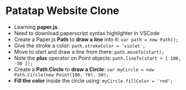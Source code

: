 # Patatap Website Clone

- Learning **paper.js**.
- Need to download paperscript syntax highlighter in VSCode
- Create a Paper.js **Path** to **draw a line** into it: `var path = new Path();`
- Give the stroke a color: `path.strokeColor = 'violet';`
- Move to start and draw a line from there: `path.moveTo(start);`
- Note the **plus** operator on Point objects: `path.lineTo(start + [ 100, -50 ]);`
- Create a **Path.Circle** to **draw a Circle**: `var myCircle = new Path.Circle(new Point(100, 70), 50);`
- **Fill the color** inside the circle using: `myCircle.fillColor = 'red';`